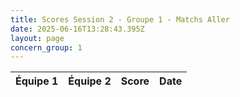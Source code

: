 ```yaml
---
title: Scores Session 2 - Groupe 1 - Matchs Aller
date: 2025-06-16T13:28:43.395Z
layout: page
concern_group: 1
---
```




| Équipe 1 | Équipe 2 | Score | Date |
|----------|----------|-------|------|

